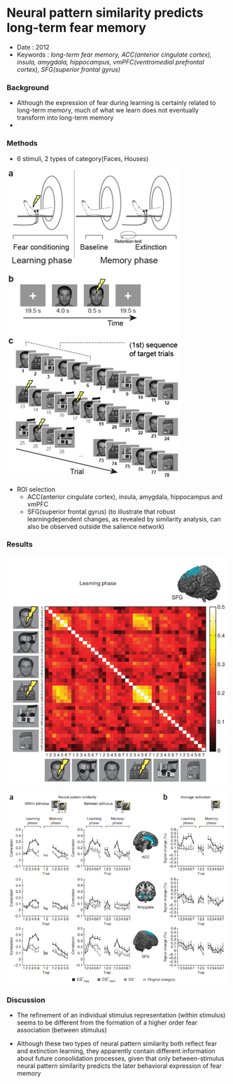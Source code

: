 # Neural pattern similarity predicts long-term fear memory

* Date : 2012
* Keywords : *long-term fear memory, ACC(anterior cingulate cortex), insula, amygdala, hippocampus, vmPFC(ventromedial prefrontal cortex), SFG(superior frontal gyrus)*

### Background
* Although the expression of fear during learning is certainly related to long-term memory, much of what we learn does not eventually transform into long-term memory
* 

### Methods

* 6 stimuli, 2 types of category(Faces, Houses)

![](../img/paper-review/fearltm_result2.png)

* ROI selection
    * ACC(anterior cingulate cortex), insula, amygdala, hippocampus and vmPFC
    * SFG(superior frontal gyrus) (to illustrate that robust learningdependent changes, as revealed by similarity analysis, can also be observed outside the salience network)

### Results

![](../img/paper-review/fearltm_result1.png)

![](../img/paper-review/fearltm_result3.png)

### Discussion

* The refinement of an individual stimulus representation (within stimulus) seems to be different from the formation of a higher order fear association (between stimulus)

* Although these two types of neural pattern similarity both reflect fear and extinction learning, they apparently contain different information about future consolidation processes, given that only between-stimulus neural pattern similarity predicts the later behavioral expression of fear memory
